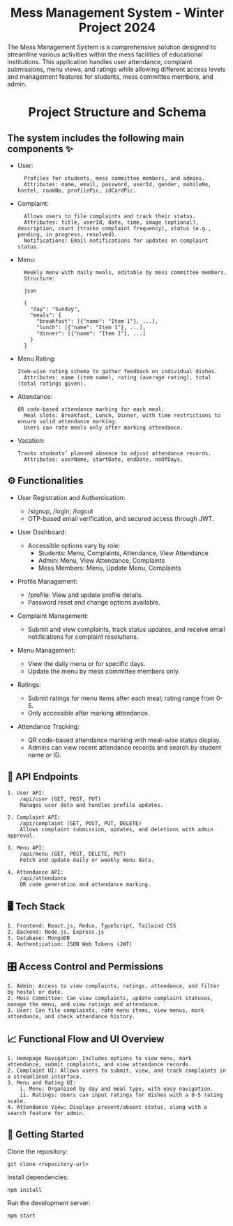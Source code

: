 <h1 align="center">Mess Management System - Winter Project 2024</h1> 

The Mess Management System is a comprehensive solution designed to streamline various activities within the mess facilities of educational institutions. This application handles user attendance, complaint submissions, menu views, and ratings while allowing different access levels and management features for students, mess committee members, and admin.

<h1 align="center">Project Structure and Schema</h1> 

## The system includes the following main components ✨

- User: 
        
        Profiles for students, mess committee members, and admins.
        Attributes: name, email, password, userId, gender, mobileNo, hostel, roomNo, profilePic, idCardPic.
- Complaint: 

        Allows users to file complaints and track their status.
        Attributes: title, userId, date, time, image (optional), description, count (tracks complaint frequency), status (e.g., pending, in progress, resolved).
        Notifications: Email notifications for updates on complaint status.

- Menu: 

        Weekly menu with daily meals, editable by mess committee members.
        Structure:

        json

        {
          "day": "Sunday",
          "meals": {
            "breakfast": [{"name": "Item 1"}, ...],
            "lunch": [{"name": "Item 1"}, ...],
            "dinner": [{"name": "Item 1"}, ...]
          }
        }

- Menu Rating: 
    
      Item-wise rating schema to gather feedback on individual dishes.
        Attributes: name (item name), rating (average rating), total (total ratings given).

- Attendance: 
    
      QR code-based attendance marking for each meal.
        Meal slots: Breakfast, Lunch, Dinner, with time restrictions to ensure valid attendance marking.
        Users can rate meals only after marking attendance.

- Vacation: 
    
      Tracks students’ planned absence to adjust attendance records.
        Attributes: userName, startDate, endDate, noOfDays.

## ⚙️ Functionalities

- User Registration and Authentication:
  
  - /signup, /login, /logout
  - OTP-based email verification, and secured access through JWT.

- User Dashboard:
  - Accessible options vary by role:
    - Students: Menu, Complaints, Attendance, View Attendance
    - Admin: Menu, View Attendance, Complaints
    - Mess Members: Menu, Update Menu, Complaints

- Profile Management:
  - /profile: View and update profile details.
  - Password reset and change options available.

- Complaint Management:
  - Submit and view complaints, track status updates, and receive email notifications for complaint resolutions.

- Menu Management:
  - View the daily menu or for specific days.
  - Update the menu by mess committee members only.

- Ratings:
  - Submit ratings for menu items after each meal; rating range from 0-5.
  - Only accessible after marking attendance.

- Attendance Tracking:
  - QR code-based attendance marking with meal-wise status display.
  - Admins can view recent attendance records and search by student name or ID.

## 📜 API Endpoints

    1. User API:
        /api/user (GET, POST, PUT)
        Manages user data and handles profile updates.

    2. Complaint API:
        /api/complaint (GET, POST, PUT, DELETE)
        Allows complaint submission, updates, and deletions with admin approval.

    3. Menu API:
        /api/menu (GET, POST, DELETE, PUT)
        Fetch and update daily or weekly menu data.

    4. Attendance API:
        /api/attendance
        QR code generation and attendance marking.

## 🖥️ Tech Stack

    1. Frontend: React.js, Redux, TypeScript, Tailwind CSS
    2. Backend: Node.js, Express.js
    3. Database: MongoDB
    4. Authentication: JSON Web Tokens (JWT)

## 🎛️ Access Control and Permissions

    1. Admin: Access to view complaints, ratings, attendance, and filter by hostel or date.
    2. Mess Committee: Can view complaints, update complaint statuses, manage the menu, and view ratings and attendance.
    3. User: Can file complaints, rate menu items, view menus, mark attendance, and check attendance history.

## 📈 Functional Flow and UI Overview

    1. Homepage Navigation: Includes options to view menu, mark attendance, submit complaints, and view attendance records.
    2. Complaint UI: Allows users to submit, view, and track complaints in a streamlined interface.
    3. Menu and Rating UI:
        i. Menu: Organized by day and meal type, with easy navigation.
        ii. Ratings: Users can input ratings for dishes with a 0-5 rating scale.
    4. Attendance View: Displays present/absent status, along with a search feature for admin.

## 🚀 Getting Started

  Clone the repository:

    git clone <repository-url>

Install dependencies:

    npm install

Run the development server:

    npm start
